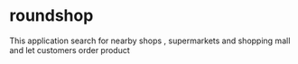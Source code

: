 # roundshop
This application search for nearby shops , supermarkets and shopping mall and let customers order product 
